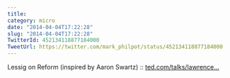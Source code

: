 ```yaml
---
title: 
category: micro
date: "2014-04-04T17:22:28"
slug: "2014-04-04T17:22:28"
TwitterId: 452134118877184000
TweetUrl: https://twitter.com/mark_philpot/status/452134118877184000
---
```


Lessig on Reform (inspired by Aaron Swartz) ::
[ted.com/talks/lawrence…](http://www.ted.com/talks/lawrence_lessig_the_unstoppable_walk_to_political_reform)
